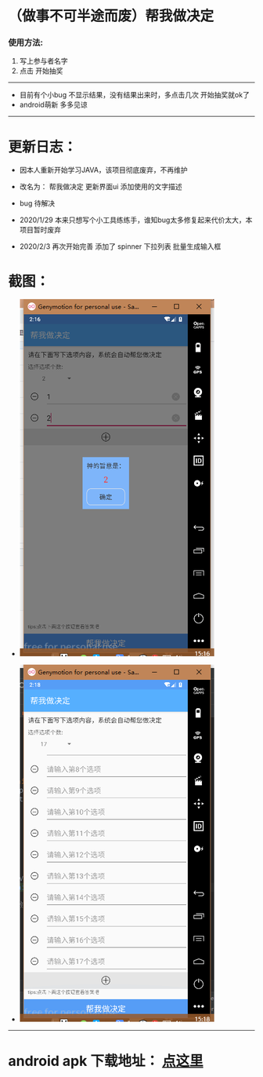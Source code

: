 # （做事不可半途而废）帮我做决定
### 使用方法: 
1. 写上参与者名字 
2. 点击 开始抽奖

--------------------------
- 目前有个小bug 不显示结果，没有结果出来时，多点击几次 开始抽奖就ok了 
- android萌新 多多见谅

--------------------------
# 更新日志：
- 因本人重新开始学习JAVA，该项目彻底废弃，不再维护

- 改名为： 帮我做决定 更新界面ui 添加使用的文字描述 
- bug 待解决
- 2020/1/29 本来只想写个小工具练练手，谁知bug太多修复起来代价太大，本项目暂时废弃 
- 2020/2/3 再次开始完善 添加了 spinner 下拉列表 批量生成输入框
# 截图：
- ![结果界面](screenshot/shot1.png )  


- ![批量生成输入框界面](screenshot/shot2.png ) 
------------------------
# android apk 下载地址： [点这里](http://d.7short.com/myottery)